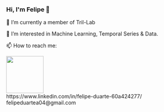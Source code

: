 
### Hi, I'm Felipe 👋

<!--
**felipeduartea/felipeduartea**
...-->   
🔭 I’m currently a member of Tril-Lab

🌱 I’m interested in Machine Learning, Temporal Series & Data.

📫 How to reach me: 
<div>
  <img src = "https://cdn-icons-png.flaticon.com/256/174/174857.png" width = 100px />

</div>
https://www.linkedin.com/in/felipe-duarte-60a424277/ 
felipeduartea04@gmail.com
